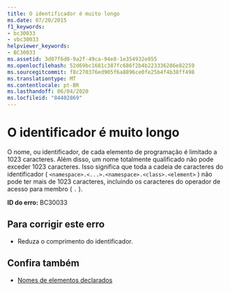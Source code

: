 ```yaml
---
title: O identificador é muito longo
ms.date: 07/20/2015
f1_keywords:
- bc30033
- vbc30033
helpviewer_keywords:
- BC30033
ms.assetid: 3d07f6d0-9a2f-49ca-94e8-1e354932e855
ms.openlocfilehash: 52d69bc1681c387fc686f2b4b223336286e82259
ms.sourcegitcommit: f8c270376ed905f6a8896ce0fe25b4f4b38ff498
ms.translationtype: MT
ms.contentlocale: pt-BR
ms.lasthandoff: 06/04/2020
ms.locfileid: "84402869"
---
```

# <a name="identifier-is-too-long"></a>O identificador é muito longo
O nome, ou identificador, de cada elemento de programação é limitado a 1023 caracteres. Além disso, um nome totalmente qualificado não pode exceder 1023 caracteres. Isso significa que toda a cadeia de caracteres do identificador ( `<namespace>.<...>.<namespace>.<class>.<element>` ) não pode ter mais de 1023 caracteres, incluindo os caracteres do operador de acesso para membro ( `.` ).  
  
 **ID do erro:** BC30033  
  
## <a name="to-correct-this-error"></a>Para corrigir este erro  
  
- Reduza o comprimento do identificador.  
  
## <a name="see-also"></a>Confira também

- [Nomes de elementos declarados](../../programming-guide/language-features/declared-elements/declared-element-names.md)
